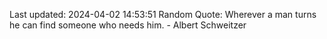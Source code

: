 Last updated: 2024-04-02 14:53:51
Random Quote: Wherever a man turns he can find someone who needs him. - Albert Schweitzer
